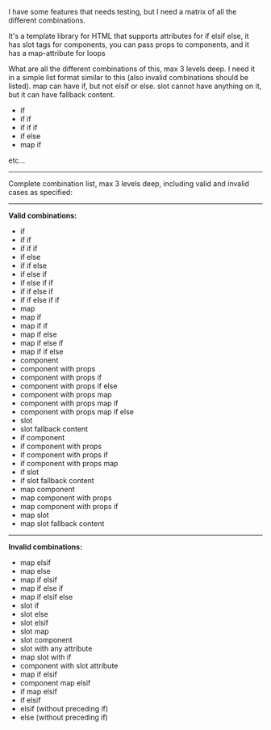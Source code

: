 I have some features that needs testing, but I need a matrix of all the different combinations.

It's a template library for HTML that supports attributes for if elsif else, it has slot tags for components, you can pass props to components, and it has a map-attribute for loops

What are all the different combinations of this, max 3 levels deep. I need it in a simple list format similar to this (also invalid combinations should be listed). map can have if, but not elsif or else. slot cannot have anything on it, but it can have fallback content.

- if
- if if
- if if if
- if else
- map if

etc...

---

Complete combination list, max 3 levels deep, including valid and invalid cases as specified:

---

**Valid combinations:**

* if
* if if
* if if if
* if else
* if if else
* if else if
* if else if if
* if if else if
* if if else if if
* map
* map if
* map if if
* map if else
* map if else if
* map if if else
* component
* component with props
* component with props if
* component with props if else
* component with props map
* component with props map if
* component with props map if else
* slot
* slot fallback content
* if component
* if component with props
* if component with props if
* if component with props map
* if slot
* if slot fallback content
* map component
* map component with props
* map component with props if
* map slot
* map slot fallback content

---

**Invalid combinations:**

* map elsif
* map else
* map if elsif
* map if else if
* map if elsif else
* slot if
* slot else
* slot elsif
* slot map
* slot component
* slot with any attribute
* map slot with if
* component with slot attribute
* map if elsif
* component map elsif
* if map elsif
* if elsif
* elsif (without preceding if)
* else (without preceding if)
